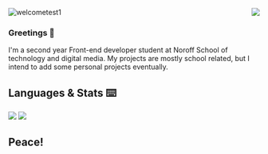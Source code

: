 ![welcometest1](https://user-images.githubusercontent.com/49838649/172017871-59330a14-f2da-4c19-9183-ad34f5bc78ad.gif)
 <img align="right" src="https://c.tenor.com/kT6SqaUp2j4AAAAi/ami-fat-cat-confused.gif"></img>


### Greetings 🙏


I'm a second year Front-end developer student at Noroff School of technology and digital media. 
My projects are mostly school related, but I intend to add some personal projects eventually. 


##  Languages & Stats ⌨️

<a align="left"  href="https://github.com/anuraghazra/github-readme-stats">
  <img  src="https://github-readme-stats.vercel.app/api?username=Mbr90&theme=dracula" /></a>  
  
<a align="left" href="https://github.com/anuraghazra/github-readme-stats">  
  <img   src="https://github-readme-stats.vercel.app/api/top-langs/?username=Mbr90&layout=compact" />
</a>  




## Peace!


<!--
**Mbr90/Mbr90** is a ✨ _special_ ✨ repository because its `README.md` (this file) appears on your GitHub profile.



Here are some ideas to get you started:

- 🔭 I’m currently working on ...
- 🌱 I’m currently learning ...
- 👯 I’m looking to collaborate on ...
- 🤔 I’m looking for help with ...
- 💬 Ask me about ...
- 📫 How to reach me: ...
- 😄 Pronouns: ...
- ⚡ Fun fact: ...
-->
